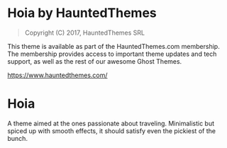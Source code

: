 Hoia by HauntedThemes
============================

> Copyright (C) 2017, HauntedThemes SRL

This theme is available as part of the HauntedThemes.com membership. The membership provides
access to important theme updates and tech support, as well as the rest of 
our awesome Ghost Themes.

https://www.hauntedthemes.com/

# Hoia
A theme aimed at the ones passionate about traveling. Minimalistic but spiced up with smooth effects, it should satisfy even the pickiest of the bunch.
